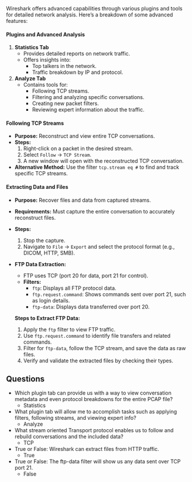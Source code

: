 Wireshark offers advanced capabilities through various plugins and tools for detailed network analysis. Here’s a breakdown of some advanced features:



#### **Plugins and Advanced Analysis**
1. **Statistics Tab**
    - Provides detailed reports on network traffic.
    - Offers insights into:
        - Top talkers in the network.
        - Traffic breakdown by IP and protocol.
2. **Analyze Tab**
    - Contains tools for:
        - Following TCP streams.
        - Filtering and analyzing specific conversations.
        - Creating new packet filters.
        - Reviewing expert information about the traffic.



#### **Following TCP Streams**
- **Purpose:** Reconstruct and view entire TCP conversations.
- **Steps:**
    1. Right-click on a packet in the desired stream.
    2. Select `Follow` → `TCP Stream`.
    3. A new window will open with the reconstructed TCP conversation.
- **Alternative Method:** Use the filter `tcp.stream eq #` to find and track specific TCP streams.
    



#### **Extracting Data and Files**
- **Purpose:** Recover files and data from captured streams.
- **Requirements:** Must capture the entire conversation to accurately reconstruct files.
- **Steps:**
    1. Stop the capture.
    2. Navigate to `File` → `Export` and select the protocol format (e.g., DICOM, HTTP, SMB).
- **FTP Data Extraction:**
    - FTP uses TCP (port 20 for data, port 21 for control).
    - **Filters:**
        - `ftp`: Displays all FTP protocol data.
        - `ftp.request.command`: Shows commands sent over port 21, such as login details.
        - `ftp-data`: Displays data transferred over port 20.


    **Steps to Extract FTP Data:**
    1. Apply the `ftp` filter to view FTP traffic.
    2. Use `ftp.request.command` to identify file transfers and related commands.
    3. Filter for `ftp-data`, follow the TCP stream, and save the data as raw files.
    4. Verify and validate the extracted files by checking their types.


## Questions
- Which plugin tab can provide us with a way to view conversation metadata and even protocol breakdowns for the entire PCAP file?
	- Statistics
- What plugin tab will allow me to accomplish tasks such as applying filters, following streams, and viewing expert info?
	- Analyze
- What stream oriented Transport protocol enables us to follow and rebuild conversations and the included data?
	- TCP
- True or False: Wireshark can extract files from HTTP traffic.
	- True
- True or False: The ftp-data filter will show us any data sent over TCP port 21.
	- False